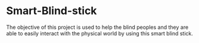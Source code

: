 # Smart-Blind-stick
The objective of this project is used to help the blind peoples and 
they are able to easily interact with the physical world by using this 
smart blind stick. 
